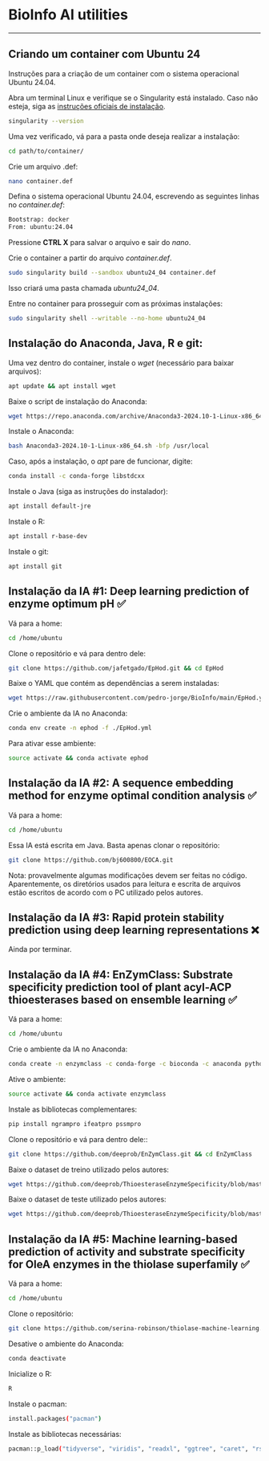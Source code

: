 # BioInfo AI utilities

*** 

## Criando um container com Ubuntu 24

Instruções para a criação de um container com o sistema operacional Ubuntu 24.04.

Abra um terminal Linux e verifique se o Singularity está instalado. Caso não esteja, siga as [instruções oficiais de instalação](https://docs.sylabs.io/guides/3.5/user-guide/quick_start.html).

```bash
singularity --version
```

Uma vez verificado, vá para a pasta onde deseja realizar a instalação:

```bash
cd path/to/container/
```

Crie um arquivo .def:

```bash
nano container.def 
```

Defina o sistema operacional Ubuntu 24.04, escrevendo as seguintes linhas no *container.def*:

```bash
Bootstrap: docker
From: ubuntu:24.04
```

Pressione **CTRL X** para salvar o arquivo e sair do *nano*.

Crie o container a partir do arquivo *container.def*.

```bash
sudo singularity build --sandbox ubuntu24_04 container.def
```

Isso criará uma pasta chamada *ubuntu24_04*.

Entre no container para prosseguir com as próximas instalações:

```bash
sudo singularity shell --writable --no-home ubuntu24_04
```


## Instalação do Anaconda, Java, R e git:

Uma vez dentro do container, instale o *wget* (necessário para baixar arquivos):

```bash
apt update && apt install wget
```

Baixe o script de instalação do Anaconda:

```bash
wget https://repo.anaconda.com/archive/Anaconda3-2024.10-1-Linux-x86_64.sh
```

Instale o Anaconda:

```bash
bash Anaconda3-2024.10-1-Linux-x86_64.sh -bfp /usr/local
```

Caso, após a instalação, o _apt_ pare de funcionar, digite:

```bash 
conda install -c conda-forge libstdcxx 
```

Instale o Java (siga as instruções do instalador):

```bash
apt install default-jre
```

Instale o R:

```bash
apt install r-base-dev
```

Instale o git:

```bash
apt install git 
```


## Instalação da IA #1: Deep learning prediction of enzyme optimum pH ✅

Vá para a home:

```bash 
cd /home/ubuntu
```

Clone o repositório e vá para dentro dele:

```bash
git clone https://github.com/jafetgado/EpHod.git && cd EpHod
```

Baixe o YAML que contém as dependências a serem instaladas:

```bash
wget https://raw.githubusercontent.com/pedro-jorge/BioInfo/main/EpHod.yml
```

Crie o ambiente da IA no Anaconda:

```bash
conda env create -n ephod -f ./EpHod.yml
```

Para ativar esse ambiente:

```bash
source activate && conda activate ephod
```


## Instalação da IA #2: A sequence embedding method for enzyme optimal condition analysis ✅

Vá para a home:

```bash 
cd /home/ubuntu
```

Essa IA está escrita em Java. Basta apenas clonar o repositório:

```bash
git clone https://github.com/bj600800/EOCA.git
```

Nota: provavelmente algumas modificações devem ser feitas no código. Aparentemente, os diretórios usados para leitura e escrita de arquivos estão escritos de acordo com o PC utilizado pelos autores.

## Instalação da IA #3: Rapid protein stability prediction using deep learning representations ❌

Ainda por terminar.

<!-- Vá para a home:

```bash 
cd path/to/AI
```

Crie um ambiente da IA no Anaconda:

```bash
conda create --name rasp --file=rasp_env.yml
```

Ative o ambiente criado:

```bash
source activate && conda activate rasp
```

```bash
git clone https://github.com/KULL-Centre/_2022_ML-ddG-Blaabjerg.git
```


```bash 
cd src/pdb_parser_scripts
```

```bash 
git clone https://github.com/rlabduke/reduce.git
```

```bash
cd reduce
```

```bash
make; make install 
```

```bash
cd ../../../data/test/Human/
```

```bash 
wget https://sid.erda.dk/share_redirect/fFPJWflLeE/rasp_preds_exp_strucs_gnomad_clinvar.csv
```

```bash 
wget https://sid.erda.dk/share_redirect/fFPJWflLeE/rasp_preds_alphafold_UP000005640_9606_HUMAN_v2_vaex_dataframe.zip
``` -->



## Instalação da IA #4: EnZymClass: Substrate specificity prediction tool of plant acyl-ACP thioesterases based on ensemble learning ✅

Vá para a home:

```bash 
cd /home/ubuntu
```

Crie o ambiente da IA no Anaconda:

```bash
conda create -n enzymclass -c conda-forge -c bioconda -c anaconda python=3.9 scikit-learn pandas multiprocess blast wget bioconductor-kebabs
```

Ative o ambiente:

```bash
source activate && conda activate enzymclass
```

Instale as bibliotecas complementares:

```bash
pip install ngrampro ifeatpro pssmpro
```

Clone o repositório e vá para dentro dele::

```bash
git clone https://github.com/deeprob/EnZymClass.git && cd EnZymClass
```

Baixe o dataset de treino utilizado pelos autores:

```bash 
wget https://github.com/deeprob/ThioesteraseEnzymeSpecificity/blob/master/data/raw/TE_trainset.csv
```

Baixe o dataset de teste utilizado pelos autores:

```bash
wget https://github.com/deeprob/ThioesteraseEnzymeSpecificity/blob/master/data/raw/TE_testset.csv
```


## Instalação da IA #5: Machine learning-based prediction of activity and substrate specificity for OleA enzymes in the thiolase superfamily ✅

Vá para a home:

```bash 
cd /home/ubuntu
```

Clone o repositório:

```bash 
git clone https://github.com/serina-robinson/thiolase-machine-learning.git
```

Desative o ambiente do Anaconda:

```bash 
conda deactivate 
```

Inicialize o R:

```bash
R 
```

Instale o pacman:

```bash 
install.packages("pacman")
```

Instale as bibliotecas necessárias:

```bash 
pacman::p_load("tidyverse", "viridis", "readxl", "ggtree", "caret", "rsample", "ranger", "pROC", "RColorBrewer", "ggpubr", "ggpmisc", "Biostrings", "DECIPHER","kableExtra", "readr")
```